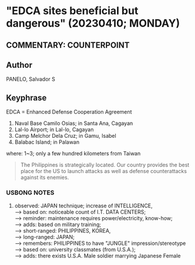 # "EDCA sites beneficial but dangerous" (20230410; MONDAY)

## COMMENTARY: COUNTERPOINT

## Author

PANELO, Salvador S

## Keyphrase


EDCA = Enhanced Defense Cooperation Agreement

1) Naval Base Camilo Osias; in Santa Ana, Cagayan
2) Lal-lo Airport; in Lal-lo, Cagayan
3) Camp Melchor Dela Cruz; in Gamu, Isabel
4) Balabac Island; in Palawan

where: 1~3; only a few hundred kilometers from Taiwan

> The Philippines is strategically located. Our country provides the best place for the US to launch attacks as well as defense counterattacks against its enemies.

### USBONG NOTES

1) observed: JAPAN technique; increase of INTELLIGENCE,<br/>
--> based on: noticeable count of I.T. DATA CENTERS;<br/>
--> reminder: maintenance requires power/electricity, know-how;<br/>
--> adds: based on military training;<br/>
--> short-ranged: PHILIPPINES, KOREA,<br/>
--> long-ranged: JAPAN;<br/>
--> remembers: PHILIPPINES to have "JUNGLE" impression/stereotype<br/>
--> based on: university classmates (from U.S.A.); <br/>
--> adds: there exists U.S.A. Male soldier marrying Japanese Female

